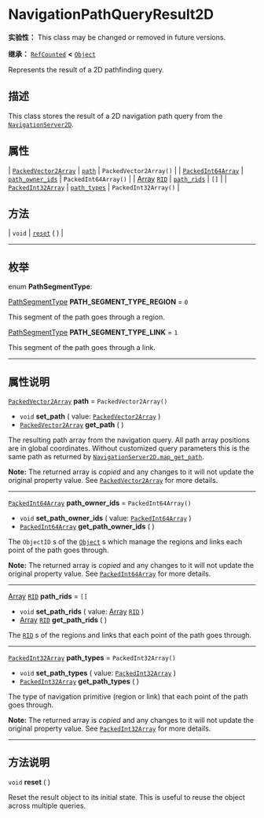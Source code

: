 <!-- ⚠ 请勿编辑本文件 ⚠ -->
<!-- 本文档使用脚本从 WeDot 引擎源码仓库生成。 -->
<!-- 生成脚本：https://github.com/WeDot-Engine/WeDot/tree/4.3/doc/tools/make_md.py； -->
<!-- 原文件：https://github.com/WeDot-Engine/WeDot/tree/4.3/doc/classes/NavigationPathQueryResult2D.xml。 -->

<div id="_class_navigationpathqueryresult2d"></div>

# NavigationPathQueryResult2D

**实验性：** This class may be changed or removed in future versions.

**继承：** [`RefCounted`](class_refcounted.md) **<** [`Object`](class_object.md)

Represents the result of a 2D pathfinding query.

## 描述

This class stores the result of a 2D navigation path query from the [`NavigationServer2D`](class_navigationserver2d.md).

## 属性

| [`PackedVector2Array`](class_packedvector2array.md) | [`path`](#class_navigationpathqueryresult2d_property_path)                     | ``PackedVector2Array()`` |
| [`PackedInt64Array`](class_packedint64array.md)     | [`path_owner_ids`](#class_navigationpathqueryresult2d_property_path_owner_ids) | ``PackedInt64Array()``   |
| [Array](class_array.md) [`RID`](class_rid.md)       | [`path_rids`](#class_navigationpathqueryresult2d_property_path_rids)           | ``[]``                   |
| [`PackedInt32Array`](class_packedint32array.md)     | [`path_types`](#class_navigationpathqueryresult2d_property_path_types)         | ``PackedInt32Array()``   |

## 方法

| `void` | [`reset`](#class_navigationpathqueryresult2d_method_reset) ( ) |

<!-- rst-class:: classref-section-separator -->

---

## 枚举

<div id="_class_enum_navigationpathqueryresult2d_pathsegmenttype"></div>

enum **PathSegmentType**: <div id="enum_navigationpathqueryresult2d_pathsegmenttype"></div>

<div id="_class_navigationpathqueryresult2d_constant_path_segment_type_region"></div>

[PathSegmentType](#enum_navigationpathqueryresult2d_pathsegmenttype) **PATH_SEGMENT_TYPE_REGION** = ``0``

This segment of the path goes through a region.

<div id="_class_navigationpathqueryresult2d_constant_path_segment_type_link"></div>

[PathSegmentType](#enum_navigationpathqueryresult2d_pathsegmenttype) **PATH_SEGMENT_TYPE_LINK** = ``1``

This segment of the path goes through a link.

<!-- rst-class:: classref-section-separator -->

---

## 属性说明

<div id="_class_navigationpathqueryresult2d_property_path"></div>

[`PackedVector2Array`](class_packedvector2array.md) **path** = ``PackedVector2Array()`` <div id="class_navigationpathqueryresult2d_property_path"></div>

- `void` **set_path** ( value: [`PackedVector2Array`](class_packedvector2array.md) )
- [`PackedVector2Array`](class_packedvector2array.md) **get_path** ( )

The resulting path array from the navigation query. All path array positions are in global coordinates. Without customized query parameters this is the same path as returned by [`NavigationServer2D.map_get_path`](#class_navigationserver2d_method_map_get_path).

**Note:** The returned array is *copied* and any changes to it will not update the original property value. See [`PackedVector2Array`](class_packedvector2array.md) for more details.

<!-- rst-class:: classref-item-separator -->

---

<div id="_class_navigationpathqueryresult2d_property_path_owner_ids"></div>

[`PackedInt64Array`](class_packedint64array.md) **path_owner_ids** = ``PackedInt64Array()`` <div id="class_navigationpathqueryresult2d_property_path_owner_ids"></div>

- `void` **set_path_owner_ids** ( value: [`PackedInt64Array`](class_packedint64array.md) )
- [`PackedInt64Array`](class_packedint64array.md) **get_path_owner_ids** ( )

The `ObjectID` s of the [`Object`](class_object.md) s which manage the regions and links each point of the path goes through.

**Note:** The returned array is *copied* and any changes to it will not update the original property value. See [`PackedInt64Array`](class_packedint64array.md) for more details.

<!-- rst-class:: classref-item-separator -->

---

<div id="_class_navigationpathqueryresult2d_property_path_rids"></div>

[Array](class_array.md) [`RID`](class_rid.md) **path_rids** = ``[]`` <div id="class_navigationpathqueryresult2d_property_path_rids"></div>

- `void` **set_path_rids** ( value: [Array](class_array.md) [`RID`](class_rid.md) )
- [Array](class_array.md) [`RID`](class_rid.md) **get_path_rids** ( )

The [`RID`](class_rid.md) s of the regions and links that each point of the path goes through.

<!-- rst-class:: classref-item-separator -->

---

<div id="_class_navigationpathqueryresult2d_property_path_types"></div>

[`PackedInt32Array`](class_packedint32array.md) **path_types** = ``PackedInt32Array()`` <div id="class_navigationpathqueryresult2d_property_path_types"></div>

- `void` **set_path_types** ( value: [`PackedInt32Array`](class_packedint32array.md) )
- [`PackedInt32Array`](class_packedint32array.md) **get_path_types** ( )

The type of navigation primitive (region or link) that each point of the path goes through.

**Note:** The returned array is *copied* and any changes to it will not update the original property value. See [`PackedInt32Array`](class_packedint32array.md) for more details.

<!-- rst-class:: classref-section-separator -->

---

## 方法说明

<div id="_class_navigationpathqueryresult2d_method_reset"></div>

`void` **reset** ( )<div id="class_navigationpathqueryresult2d_method_reset"></div>

Reset the result object to its initial state. This is useful to reuse the object across multiple queries.

[^virtual]: 本方法通常需要用户覆盖才能生效。
[^const]: 本方法无副作用，不会修改该实例的任何成员变量。
[^vararg]: 本方法除了能接受在此处描述的参数外，还能够继续接受任意数量的参数。
[^constructor]: 本方法用于构造某个类型。
[^static]: 调用本方法无需实例，可直接使用类名进行调用。
[^operator]: 本方法描述的是使用本类型作为左操作数的有效运算符。
[^bitfield]: 这个值是由下列位标志构成位掩码的整数。
[^void]: 无返回值。
